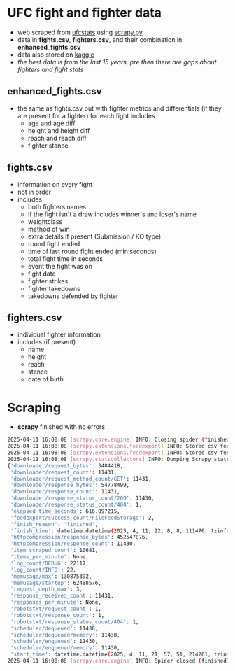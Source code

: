 # UFC fight and fighter data

- web scraped from [ufcstats](http://ufcstats.com) using [scrapy.py](https://scrapy.org/)
- data in **fights.csv**, **fighters.csv**, and their combination in **enhanced_fights.csv**
- data also stored on [kaggle](https://www.kaggle.com/datasets/cadelueker/ufc-fighter-and-fight-stats-as-of-04-9-2025/)
- *the best data is from the last 15 years, pre then there are gaps about fighters and fight stats*

## enhanced_fights.csv

- the same as fights.csv but with fighter metrics and differentials (if they are present for a fighter) for each fight includes
  - age and age diff
  - height and height diff
  - reach and reach diff
  - fighter stance

## fights.csv

- information on every fight 
- not in order
- includes
  - both fighters names
  - if the fight isn't a draw includes winner's and loser's name
  - weightclass
  - method of win
  - extra details if present (Submission / KO type)
  - round fight ended
  - time of last round fight ended (min:seconds)
  - total fight time in seconds
  - event the fight was on
  - fight date
  - fighter strikes
  - fighter takedowns
  - takedowns defended by fighter

## fighters.csv

- individual fighter information
- includes (if present)
  - name
  - height
  - reach
  - stance
  - date of birth

# Scraping

- **scrapy** finished with no errors

```sh
2025-04-11 16:08:08 [scrapy.core.engine] INFO: Closing spider (finished)
2025-04-11 16:08:08 [scrapy.extensions.feedexport] INFO: Stored csv feed (8097 items) in: fights.csv
2025-04-11 16:08:08 [scrapy.extensions.feedexport] INFO: Stored csv feed (2584 items) in: fighters.csv
2025-04-11 16:08:08 [scrapy.statscollectors] INFO: Dumping Scrapy stats:
{'downloader/request_bytes': 3484418,
 'downloader/request_count': 11431,
 'downloader/request_method_count/GET': 11431,
 'downloader/response_bytes': 54778499,
 'downloader/response_count': 11431,
 'downloader/response_status_count/200': 11430,
 'downloader/response_status_count/404': 1,
 'elapsed_time_seconds': 616.897215,
 'feedexport/success_count/FileFeedStorage': 2,
 'finish_reason': 'finished',
 'finish_time': datetime.datetime(2025, 4, 11, 22, 8, 8, 111476, tzinfo=datetime.timezone.utc),
 'httpcompression/response_bytes': 452547876,
 'httpcompression/response_count': 11430,
 'item_scraped_count': 10681,
 'items_per_minute': None,
 'log_count/DEBUG': 22117,
 'log_count/INFO': 22,
 'memusage/max': 130875392,
 'memusage/startup': 62488576,
 'request_depth_max': 3,
 'response_received_count': 11431,
 'responses_per_minute': None,
 'robotstxt/request_count': 1,
 'robotstxt/response_count': 1,
 'robotstxt/response_status_count/404': 1,
 'scheduler/dequeued': 11430,
 'scheduler/dequeued/memory': 11430,
 'scheduler/enqueued': 11430,
 'scheduler/enqueued/memory': 11430,
 'start_time': datetime.datetime(2025, 4, 11, 21, 57, 51, 214261, tzinfo=datetime.timezone.utc)}
2025-04-11 16:08:08 [scrapy.core.engine] INFO: Spider closed (finished)
```
